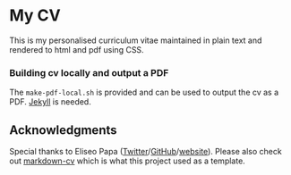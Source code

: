 # My CV

This is my personalised curriculum vitae maintained in plain text and rendered to html and pdf using CSS.


### Building cv locally and output a PDF

The `make-pdf-local.sh` is provided and can be used to output the cv as a PDF. [Jekyll](https://jekyllrb.com/docs/installation/) is needed.

## Acknowledgments

Special thanks to Eliseo Papa ([Twitter](http://twitter.com/elipapa)/[GitHub](http://github.com/elipapa)/[website](https://elipapa.github.io)). Please also check out [markdown-cv](http://elipapa.github.io/markdown-cv) which is what this project used as a template.
